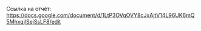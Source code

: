 Ссылка на отчёт: https://docs.google.com/document/d/1LtP3OVqOVY8cJxAjtV14L96UK6mQ5MhxqjlSejSsLF8/edit
